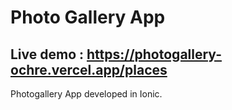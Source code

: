 # Photo Gallery App
## Live demo : https://photogallery-ochre.vercel.app/places
Photogallery App developed in Ionic.

